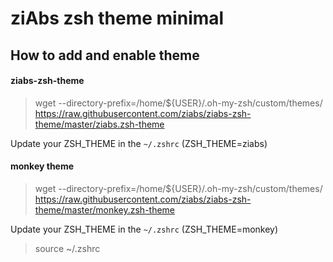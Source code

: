 # ziAbs zsh theme minimal

## How to add and enable theme
#### ziabs-zsh-theme
> wget --directory-prefix=/home/${USER}/.oh-my-zsh/custom/themes/ https://raw.githubusercontent.com/ziabs/ziabs-zsh-theme/master/ziabs.zsh-theme

Update your ZSH_THEME in the `~/.zshrc` (ZSH_THEME=ziabs)

#### monkey theme
> wget --directory-prefix=/home/${USER}/.oh-my-zsh/custom/themes/ https://raw.githubusercontent.com/ziabs/ziabs-zsh-theme/master/monkey.zsh-theme

Update your ZSH_THEME in the `~/.zshrc` (ZSH_THEME=monkey)

> source ~/.zshrc